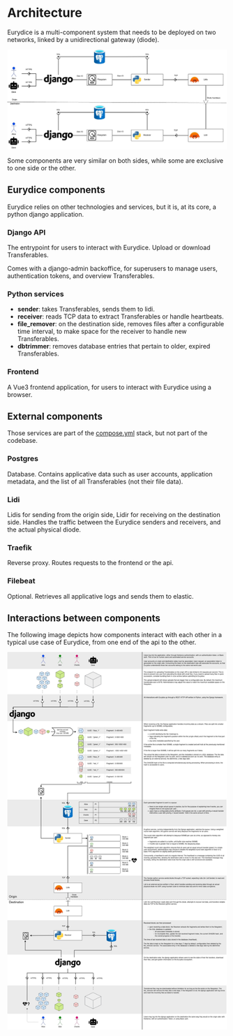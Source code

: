 # Architecture

Eurydice is a multi-component system that needs to be deployed on two networks, linked by a unidirectional gateway (diode).

![](architecture_overview_global.jpg)

Some components are very similar on both sides, while some are exclusive to one side or the other.

## Eurydice components

Eurydice relies on other technologies and services, but it is, at its core, a python django application.

### Django API

The entrypoint for users to interact with Eurydice. Upload or download Transferables.

Comes with a django-admin backoffice, for superusers to manage users, authentication tokens, and overview Transferables.

### Python services

- **sender**: takes Transferables, sends them to lidi.
- **receiver**: reads TCP data to extract Transferables or handle heartbeats.
- **file_remover**: on the destination side, removes files after a configurable time interval, to make space for the receiver to handle new Transferables.
- **dbtrimmer**: removes database entries that pertain to older, expired Transferables.

### Frontend

A Vue3 frontend application, for users to interact with Eurydice using a browser.

## External components

Those services are part of the [compose.yml](../compose.yml) stack, but not part of the codebase.

### Postgres

Database. Contains applicative data such as user accounts, application metadata, and the list of all Transferables (not their file data).

### Lidi

Lidis for sending from the origin side, Lidir for receiving on the destination side. Handles the traffic between the Eurydice senders and receivers, and the actual physical diode.

### Traefik

Reverse proxy. Routes requests to the frontend or the api.

### Filebeat

Optional. Retrieves all applicative logs and sends them to elastic.

## Interactions between components

The following image depicts how components interact with each other in a typical use case of Eurydice, from one end of the api to the other.

![](workflow_annotated.jpg)
